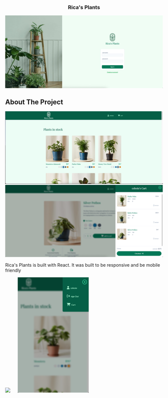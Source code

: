 <!-- PROJECT LOGO -->
<br />
<div align="center">
  <a href="https://github.com/Celeste-Rhoades/PlantApp">
    
  </a>

<h3 align="center">Rica's Plants</h3>

<img src='/src/images/signIn.png'/>
</div>

<!-- ABOUT THE PROJECT -->

## About The Project

<img src='/src/images/main page.png'/>
<img src='/src/images/cart.png'/>

Rica's Plants is built with React. It was built to be responsive and be mobile friendly

<div>
<img src='/src/images/Screenshot 2025-04-09 at 9.48.57 PM.png' width='44%' style="padding-right: 20px;" />
<img src='/src/images/MobileMenu.png' width='45%' />
</div>
